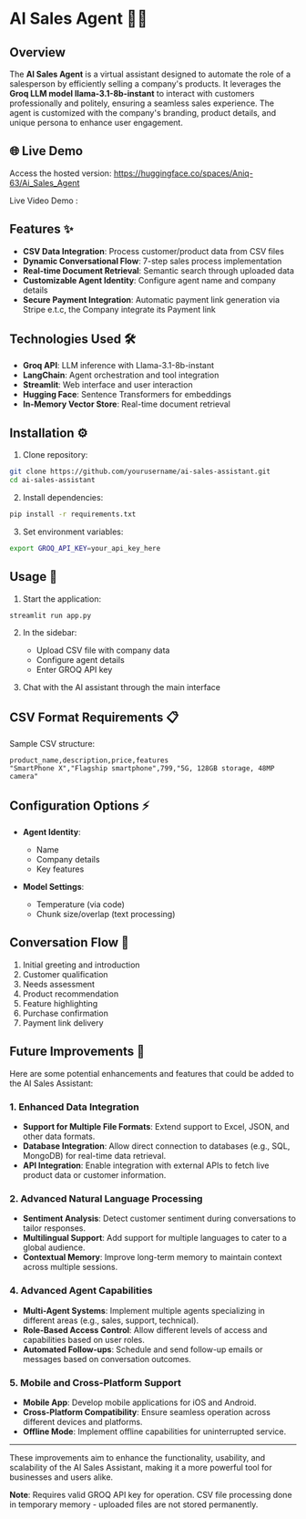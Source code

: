 # AI Sales Agent 🤖💼

## Overview
The **AI Sales Agent** is a virtual assistant designed to automate the role of a salesperson by efficiently selling a company's products. It leverages the **Groq LLM model llama-3.1-8b-instant** to interact with customers professionally and politely, ensuring a seamless sales experience. The agent is customized with the company's branding, product details, and unique persona to enhance user engagement.

## 🌐 Live Demo  
Access the hosted version: https://huggingface.co/spaces/Aniq-63/Ai_Sales_Agent

Live Video Demo : 


## Features ✨

- **CSV Data Integration**: Process customer/product data from CSV files
- **Dynamic Conversational Flow**: 7-step sales process implementation
- **Real-time Document Retrieval**: Semantic search through uploaded data
- **Customizable Agent Identity**: Configure agent name and company details
- **Secure Payment Integration**: Automatic payment link generation via Stripe e.t.c, the Company integrate its Payment link

## Technologies Used 🛠️

- **Groq API**: LLM inference with Llama-3.1-8b-instant
- **LangChain**: Agent orchestration and tool integration
- **Streamlit**: Web interface and user interaction
- **Hugging Face**: Sentence Transformers for embeddings
- **In-Memory Vector Store**: Real-time document retrieval

## Installation ⚙️

1. Clone repository:
```bash
git clone https://github.com/yourusername/ai-sales-assistant.git
cd ai-sales-assistant
```

2. Install dependencies:
```bash
pip install -r requirements.txt
```

3. Set environment variables:
```bash
export GROQ_API_KEY=your_api_key_here
```

## Usage 🚀

1. Start the application:
```bash
streamlit run app.py
```

2. In the sidebar:
   - Upload CSV file with company data
   - Configure agent details
   - Enter GROQ API key

3. Chat with the AI assistant through the main interface

## CSV Format Requirements 📋

Sample CSV structure:
```csv
product_name,description,price,features
"SmartPhone X","Flagship smartphone",799,"5G, 128GB storage, 48MP camera"
```

## Configuration Options ⚡

- **Agent Identity**:
  - Name
  - Company details
  - Key features

- **Model Settings**:
  - Temperature (via code)
  - Chunk size/overlap (text processing)

## Conversation Flow 🔄

1. Initial greeting and introduction
2. Customer qualification
3. Needs assessment
4. Product recommendation
5. Feature highlighting
6. Purchase confirmation
7. Payment link delivery

## Future Improvements 🚀

Here are some potential enhancements and features that could be added to the AI Sales Assistant:

### 1. **Enhanced Data Integration**
   - **Support for Multiple File Formats**: Extend support to Excel, JSON, and other data formats.
   - **Database Integration**: Allow direct connection to databases (e.g., SQL, MongoDB) for real-time data retrieval.
   - **API Integration**: Enable integration with external APIs to fetch live product data or customer information.

### 2. **Advanced Natural Language Processing**
   - **Sentiment Analysis**: Detect customer sentiment during conversations to tailor responses.
   - **Multilingual Support**: Add support for multiple languages to cater to a global audience.
   - **Contextual Memory**: Improve long-term memory to maintain context across multiple sessions.


### 4. **Advanced Agent Capabilities**
   - **Multi-Agent Systems**: Implement multiple agents specializing in different areas (e.g., sales, support, technical).
   - **Role-Based Access Control**: Allow different levels of access and capabilities based on user roles.
   - **Automated Follow-ups**: Schedule and send follow-up emails or messages based on conversation outcomes.


### 5. **Mobile and Cross-Platform Support**
   - **Mobile App**: Develop mobile applications for iOS and Android.
   - **Cross-Platform Compatibility**: Ensure seamless operation across different devices and platforms.
   - **Offline Mode**: Implement offline capabilities for uninterrupted service.

---

These improvements aim to enhance the functionality, usability, and scalability of the AI Sales Assistant, making it a more powerful tool for businesses and users alike.


**Note**: Requires valid GROQ API key for operation. CSV file processing done in temporary memory - uploaded files are not stored permanently.
